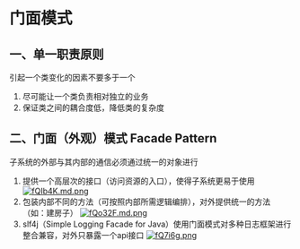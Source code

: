 # 门面模式

## 一、单一职责原则
引起一个类变化的因素不要多于一个
1. 尽可能让一个类负责相对独立的业务
2. 保证类之间的耦合度低，降低类的复杂度


## 二、门面（外观）模式 Facade Pattern
子系统的外部与其内部的通信必须通过统一的对象进行
1. 提供一个高层次的接口（访问资源的入口），使得子系统更易于使用
   [![fQIb4K.md.png](https://z3.ax1x.com/2021/08/08/fQIb4K.md.png)](https://imgtu.com/i/fQIb4K)
2. 包装内部不同的方法（可按照内部所需逻辑编排），对外提供统一的方法（如：建房子）
   [![fQo32F.md.png](https://z3.ax1x.com/2021/08/08/fQo32F.md.png)](https://imgtu.com/i/fQo32F)
3. slf4j（Simple Logging Facade for Java）使用门面模式对多种日志框架进行整合兼容，对外只暴露一个api接口
   [![fQ7i6g.png](https://z3.ax1x.com/2021/08/08/fQ7i6g.png)](https://imgtu.com/i/fQ7i6g)
<ad/>
<comment/>